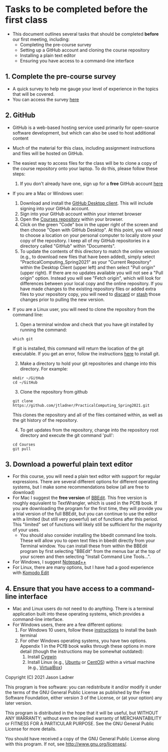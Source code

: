 # Tasks to be completed before the first class
- This document outlines several tasks that should be completed **before** our first meeting, including:
    - Completing the pre-course survey
    - Setting up a GitHub account and cloning the course repository
    - Installing a plain text editor
    - Ensuring you have access to a command-line interface

## 1. Complete the pre-course survey
- A quick survey to help me gauge your level of experience in the topics that will be covered.
- You can access the survey [here](http://nau.co1.qualtrics.com/jfe/form/SV_72i1pWuWtZwVRKB)

## 2. GitHub
- GitHub is a web-based hosting service used primarily for open-source software development, but which can also be used to host additional content
- Much of the material for this class, including assignment instructions and files will be hosted on GitHub.
- The easiest way to access files for the class will be to clone a copy of the course repository onto your laptop. To do this, please follow these steps:
    1. If you don't already have one, sign up for a **free** GitHub account [here](https://github.com/)

- If you are a Mac or Windows user:
    1. Download and install the [GitHub Desktop client](https://desktop.github.com/). This will include signing into your GitHub account. 
    2. Sign into your GitHub account within your internet browser
    3. Open the [Courses repository](https://github.com/jtladner/PracticalComputing_Spring2021) within your browser.
    4. Click on the green "Code" box in the upper right of the screen and then choose "Open with GitHub Desktop". At this point, you will need to choose a location on your personal computer to locally store your copy of the repository. I keep all of my GitHub repositories in a directory called "GitHub" within "Documents".
    5. To update the contents of this directory to match the online version (e.g., to download new files that have been added), simply select "PracticalComputing_Spring2021" as your "Current Repository" within the Desktop Client (upper left) and then select "Pull origin" (upper right). If there are no updates available you will not see a "Pull origin" option. Instead you will see "Fetch origin", which will look for differences between your local copy and the online repository. If you have made changes to the existing repository files or added extra files to your repository copy, you will need to [discard](https://docs.github.com/en/free-pro-team@latest/desktop/contributing-and-collaborating-using-github-desktop/committing-and-reviewing-changes-to-your-project#3-discarding-changes) or [stash](https://github.blog/2019-06-05-github-desktop-expands-to-support-stashing-and-rebasing/#stashing) those changes prior to pulling the new version.

- If you are a Linux user, you will need to clone the repository from the command line:
    1. Open a terminal window and check that you have git installed by running the command:
    ```
    which git
    ```
    If git is installed, this command will return the location of the git executable. If you get an error, follow the instructions [here](https://git-scm.com/book/en/v2/Getting-Started-Installing-Git) to install git.
    
    2. Make a directory to hold your git repositories and change into this directory. For example:
    ```
    mkdir ~/GitHub
    cd ~/GitHub
    ```
    
    3.  Clone the repository from github
    ```
    git clone https://github.com/jtladner/PracticalComputing_Spring2021.git
    ```
    
    This clones the repository and all of the files contained within, as well as the git history of the repository.
    
    4. To get updates from the repository, change into the repository root directory and execute the git command 'pull':
    
    ```
    cd Courses
    git pull
    ```
    

## 3. Download a powerful plain text editor
- For this course, you will need a plain text editor with support for regular expressions. There are several different options for different operating systems, but I make some recommendations below (all are free to download)
- For Mac I suggest the **free version** of [BBEdit](https://www.barebones.com/products/bbedit/). This free version is roughly equivalent to TextWrangler, which is used in the PCfB book. If you are downloading the program for the first time, they will provide you a trial version of the full BBEdit, but you can continue to use the editor with a limited (but still very powerful) set of functions after this period. This "limited" set of functions will likely still be sufficient for the majority of your uses.
    - You should also consider installing the bbedit command line tools. These will allow you to open text files in bbedit directly from your Terminal window. You can install these from within the BBEdit program by first selecting "BBEdit" from the menus bar at the top of your screen and then selecting "Install Command Line Tools...".
- For Windows, I suggest [Notepad++](https://notepad-plus-plus.org/)
- For Linux, there are many options, but I have had a good experience with [Komodo Edit](https://www.activestate.com/komodo-edit)

## 4. Ensure that you have access to a command-line interface
- Mac and Linux users do not need to do anything. There is a terminal application built into these operating systems, which provides a command-line interface. 
- For Windows users, there are a few different options:
    1. For Windows 10 users, follow these [instructions](https://www.howtogeek.com/249966/how-to-install-and-use-the-linux-bash-shell-on-windows-10/) to install the bash terminal
    2. For other Windows operating systems, you have two options. Appendix 1 in the PCfB book walks through these options in more detail (though the instructions may be somewhat outdated):
        1. Install [Cygwin](http://www.cygwin.com/)
        2. Install Linux (e.g., [Ubuntu](https://www.ubuntu.com/) or [CentOS](https://www.centos.org/)) within a virtual machine (e.g., [VirtualBox](https://www.virtualbox.org/))
     

Copyright (C) 2021  Jason Ladner

This program is free software: you can redistribute it and/or modify
it under the terms of the GNU General Public License as published by
the Free Software Foundation, either version 3 of the License, or
(at your option) any later version.

This program is distributed in the hope that it will be useful,
but WITHOUT ANY WARRANTY; without even the implied warranty of
MERCHANTABILITY or FITNESS FOR A PARTICULAR PURPOSE.  See the
GNU General Public License for more details.

You should have received a copy of the GNU General Public License
along with this program.  If not, see <http://www.gnu.org/licenses/>.